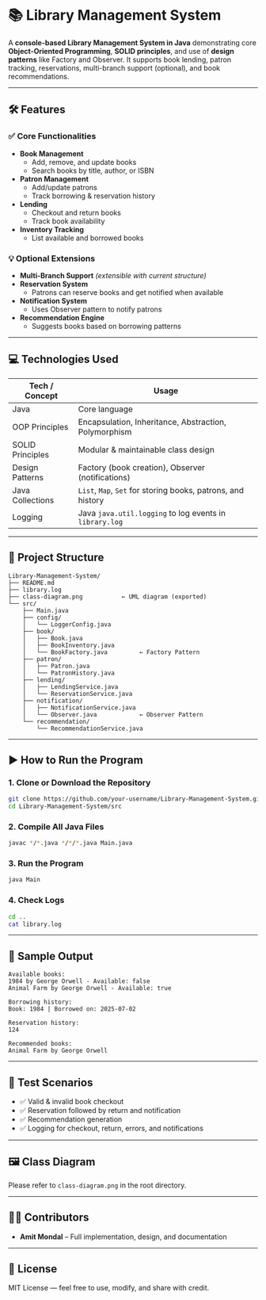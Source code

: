 # 📚 Library Management System

A **console-based Library Management System in Java** demonstrating core **Object-Oriented Programming**, **SOLID principles**, and use of **design patterns** like Factory and Observer. It supports book lending, patron tracking, reservations, multi-branch support (optional), and book recommendations.

---

## 🛠️ Features

### ✅ Core Functionalities
- **Book Management**
  - Add, remove, and update books
  - Search books by title, author, or ISBN
- **Patron Management**
  - Add/update patrons
  - Track borrowing & reservation history
- **Lending**
  - Checkout and return books
  - Track book availability
- **Inventory Tracking**
  - List available and borrowed books

### 💡 Optional Extensions
- **Multi-Branch Support** *(extensible with current structure)*
- **Reservation System**
  - Patrons can reserve books and get notified when available
- **Notification System**
  - Uses Observer pattern to notify patrons
- **Recommendation Engine**
  - Suggests books based on borrowing patterns

---

## 💻 Technologies Used

| Tech / Concept     | Usage                                                                 |
|--------------------|------------------------------------------------------------------------|
| Java               | Core language                                                         |
| OOP Principles     | Encapsulation, Inheritance, Abstraction, Polymorphism                 |
| SOLID Principles   | Modular & maintainable class design                                   |
| Design Patterns    | Factory (book creation), Observer (notifications)                     |
| Java Collections   | `List`, `Map`, `Set` for storing books, patrons, and history          |
| Logging            | Java `java.util.logging` to log events in `library.log`               |

---

## 🧱 Project Structure

```
Library-Management-System/
├── README.md
├── library.log
├── class-diagram.png           ← UML diagram (exported)
└── src/
    ├── Main.java
    ├── config/
    │   └── LoggerConfig.java
    ├── book/
    │   ├── Book.java
    │   ├── BookInventory.java
    │   └── BookFactory.java         ← Factory Pattern
    ├── patron/
    │   ├── Patron.java
    │   └── PatronHistory.java
    ├── lending/
    │   ├── LendingService.java
    │   └── ReservationService.java
    ├── notification/
    │   ├── NotificationService.java
    │   └── Observer.java            ← Observer Pattern
    └── recommendation/
        └── RecommendationService.java
```

---

## ▶️ How to Run the Program

### 1. Clone or Download the Repository
```bash
git clone https://github.com/your-username/Library-Management-System.git
cd Library-Management-System/src
```

### 2. Compile All Java Files
```bash
javac */*.java */*/*.java Main.java
```

### 3. Run the Program
```bash
java Main
```

### 4. Check Logs
```bash
cd ..
cat library.log
```

---

## 📄 Sample Output

```
Available books:
1984 by George Orwell - Available: false
Animal Farm by George Orwell - Available: true

Borrowing history:
Book: 1984 | Borrowed on: 2025-07-02

Reservation history:
124

Recommended books:
Animal Farm by George Orwell
```

---

## 🧪 Test Scenarios

- ✅ Valid & invalid book checkout
- ✅ Reservation followed by return and notification
- ✅ Recommendation generation
- ✅ Logging for checkout, return, errors, and notifications

---

## 🖼️ Class Diagram

Please refer to `class-diagram.png` in the root directory.

---

## 🧑‍💻 Contributors

- **Amit Mondal** – Full implementation, design, and documentation

---

## 🔗 License

MIT License — feel free to use, modify, and share with credit.
